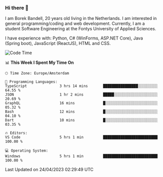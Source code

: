 ### Hi there 👋

I am Borek Bandell, 20 years old living in the Netherlands. I am interested in general programming/coding and web development. Currently, I am a student Software Engineering at the Fontys University of Applied Sciences.

I have experience with: Python, C# (WinForms, ASP.NET Core), Java (Spring boot), JavaScript (ReactJS), HTML and CSS.

<!--START_SECTION:waka-->
![Code Time](http://img.shields.io/badge/Code%20Time-517%20hrs%2019%20mins-blue)

📊 **This Week I Spent My Time On** 

```text
🕑︎ Time Zone: Europe/Amsterdam

💬 Programming Languages: 
TypeScript               3 hrs 14 mins       ████████████████░░░░░░░░░   64.55 % 
JSON                     1 hr 2 mins         █████░░░░░░░░░░░░░░░░░░░░   20.69 % 
GraphQL                  16 mins             █░░░░░░░░░░░░░░░░░░░░░░░░   05.32 % 
Bash                     12 mins             █░░░░░░░░░░░░░░░░░░░░░░░░   04.10 % 
Dart                     10 mins             █░░░░░░░░░░░░░░░░░░░░░░░░   03.35 % 

🔥 Editors: 
VS Code                  5 hrs 1 min         █████████████████████████   100.00 % 

💻 Operating System: 
Windows                  5 hrs 1 min         █████████████████████████   100.00 % 
```


 Last Updated on 24/04/2023 02:29:49 UTC
<!--END_SECTION:waka-->

<!--**tcBorek2002/tcBorek2002** is a ✨ _special_ ✨ repository because its `README.md` (this file) appears on your GitHub profile.

Here are some ideas to get you started:

- 🔭 I’m currently working on ...
- 🌱 I’m currently learning ...
- 👯 I’m looking to collaborate on ...
- 🤔 I’m looking for help with ...
- 💬 Ask me about ...
- 📫 How to reach me: ...
- 😄 Pronouns: ...
- ⚡ Fun fact: ...
-->
